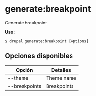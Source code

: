 # generate:breakpoint
Generate breakpoint

**Uso:**
```
$ drupal generate:breakpoint [options]
```

## Opciones disponibles
Opción | Detalles
-------|-------------
--theme | Theme name
--breakpoints | Breakpoints
